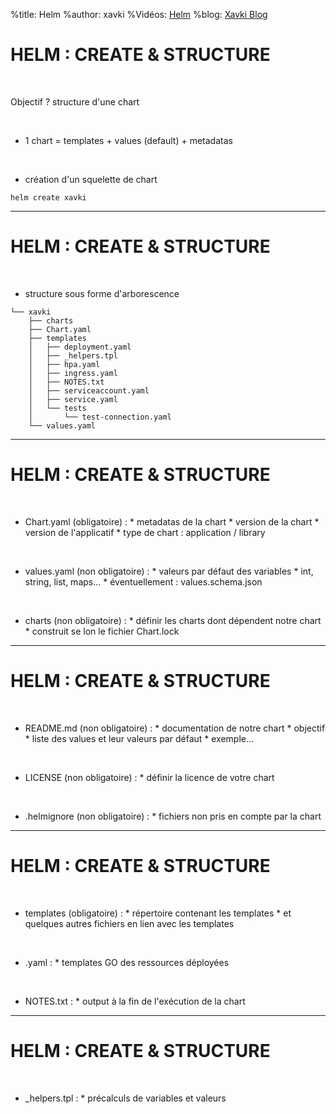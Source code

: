 %title: Helm
%author: xavki
%Vidéos: [Helm]()
%blog: [Xavki Blog](https://xavki.blog)

# HELM : CREATE & STRUCTURE

<br>

Objectif ? structure d'une chart

<br>

* 1 chart = templates + values (default) + metadatas

<br>

* création d'un squelette de chart 

```
helm create xavki
```

-----------------------------------------------------------------------------------

# HELM : CREATE & STRUCTURE

<br>

* structure sous forme d'arborescence

```
└── xavki
    ├── charts
    ├── Chart.yaml
    ├── templates
    │   ├── deployment.yaml
    │   ├── _helpers.tpl
    │   ├── hpa.yaml
    │   ├── ingress.yaml
    │   ├── NOTES.txt
    │   ├── serviceaccount.yaml
    │   ├── service.yaml
    │   └── tests
    │       └── test-connection.yaml
    └── values.yaml
```

-----------------------------------------------------------------------------------

# HELM : CREATE & STRUCTURE


<br>

* Chart.yaml (obligatoire) : 
			* metadatas de la chart
			* version de la chart
			* version de l'applicatif
			* type de chart : application / library

<br>

* values.yaml (non obligatoire) : 
			* valeurs par défaut des variables
			* int, string, list, maps...
			* éventuellement : values.schema.json

<br>

* charts (non obligatoire) : 
			* définir les charts dont dépendent notre chart
			* construit se lon le fichier Chart.lock

-----------------------------------------------------------------------------------

# HELM : CREATE & STRUCTURE

<br>

* README.md (non obligatoire) :
			* documentation de notre chart
			* objectif
			* liste des values et leur valeurs par défaut
			* exemple...

<br>

* LICENSE (non obligatoire) :
			* définir la licence de votre chart

<br>

* .helmignore (non obligatoire) :
			* fichiers non pris en compte par la chart

-----------------------------------------------------------------------------------

# HELM : CREATE & STRUCTURE

<br>

* templates (obligatoire) :
			* répertoire contenant les templates
			* et quelques autres fichiers en lien avec les templates

<br>

* <ressources>.yaml : 
			* templates GO des ressources déployées

<br>

* NOTES.txt :
			* output à la fin de l'exécution de la chart

-----------------------------------------------------------------------------------

# HELM : CREATE & STRUCTURE

<br>

* \_helpers.tpl :
			* précalculs de variables et valeurs




